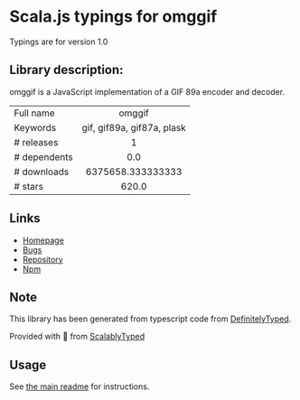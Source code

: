
# Scala.js typings for omggif

Typings are for version 1.0

## Library description:
omggif is a JavaScript implementation of a GIF 89a encoder and decoder.

|                    |                 |
| ------------------ | :-------------: |
| Full name          | omggif |
| Keywords           | gif, gif89a, gif87a, plask |
| # releases         | 1 |
| # dependents       | 0.0 |
| # downloads        | 6375658.333333333 |
| # stars            | 620.0 |

## Links
- [Homepage](https://github.com/deanm/omggif#readme)
- [Bugs](https://github.com/deanm/omggif/issues)
- [Repository](https://github.com/deanm/omggif)
- [Npm](https://www.npmjs.com/package/omggif)
    


## Note
This library has been generated from typescript code from [DefinitelyTyped](https://definitelytyped.org).

Provided with :purple_heart: from [ScalablyTyped](https://github.com/oyvindberg/ScalablyTyped)

## Usage
See [the main readme](../../readme.md) for instructions.


